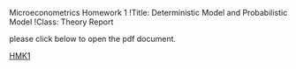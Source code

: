 Microeconometrics Homework 1 
!Title: Deterministic Model and Probabilistic Model
!Class: Theory Report

please click below to open the pdf document.

[HMK1](http://yuwei-econ.github.io/DoNotOpen/HW1_Microeconometrics.pdf)
